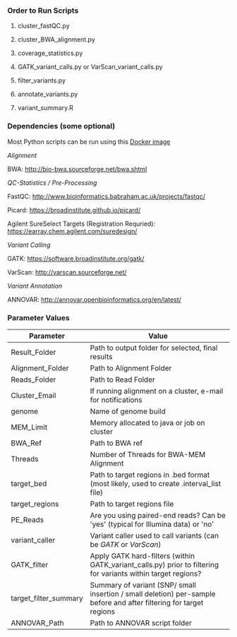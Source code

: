 ### Order to Run Scripts ###

1) cluster_fastQC.py

2) cluster_BWA_alignment.py

3) coverage_statistics.py

4) GATK_variant_calls.py or VarScan_variant_calls.py

5) filter_variants.py

6) annotate_variants.py

7) variant_summary.R


### Dependencies (some optional) ###

Most Python scripts can be run using this [Docker image](https://hub.docker.com/r/cwarden45/dnaseq-dependencies/)

*Alignment*

BWA: http://bio-bwa.sourceforge.net/bwa.shtml

*QC-Statistics / Pre-Processing*

FastQC: http://www.bioinformatics.babraham.ac.uk/projects/fastqc/

Picard: https://broadinstitute.github.io/picard/

Agilent SureSelect Targets (Registration Requried): https://earray.chem.agilent.com/suredesign/

*Variant Calling*

GATK: https://software.broadinstitute.org/gatk/

VarScan: http://varscan.sourceforge.net/

*Variant Annotation*

ANNOVAR: http://annovar.openbioinformatics.org/en/latest/

### Parameter Values ###
| Parameter | Value|
|---|---|
|Result_Folder|Path to output folder for selected, final results|
|Alignment_Folder|Path to Alignment Folder|
|Reads_Folder|Path to Read Folder|
|Cluster_Email|If running alignment on a cluster, e-mail for notifications|
|genome|Name of genome build|
|MEM_Limit|Memory allocated to java or job on cluster|
|BWA_Ref| Path to BWA ref|
|Threads|Number of Threads for BWA-MEM Alignment|
|target_bed|Path to target regions in .bed format (most likely, used to create .interval_list file)|
|target_regions|Path to target regions file|
|PE_Reads|Are you using paired-end reads?  Can be 'yes' (typical for Illumina data) or 'no'|
|variant_caller|Variant caller used to call variants (can be *GATK* or *VarScan*)|
|GATK_filter|Apply GATK hard-filters (within GATK_variant_calls.py) prior to filtering for variants within target regions?|
|target_filter_summary|Summary of variant (SNP/ small insertion / small deletion) per-sample before and after filtering for target regions|
|ANNOVAR_Path|Path to ANNOVAR script folder|
